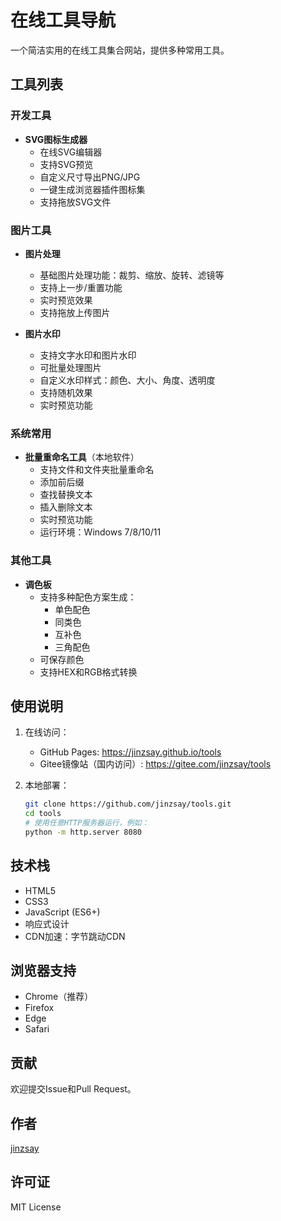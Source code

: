 # 在线工具导航

一个简洁实用的在线工具集合网站，提供多种常用工具。

## 工具列表

### 开发工具
- **SVG图标生成器**
  - 在线SVG编辑器
  - 支持SVG预览
  - 自定义尺寸导出PNG/JPG
  - 一键生成浏览器插件图标集
  - 支持拖放SVG文件

### 图片工具
- **图片处理**
  - 基础图片处理功能：裁剪、缩放、旋转、滤镜等
  - 支持上一步/重置功能
  - 实时预览效果
  - 支持拖放上传图片

- **图片水印**
  - 支持文字水印和图片水印
  - 可批量处理图片
  - 自定义水印样式：颜色、大小、角度、透明度
  - 支持随机效果
  - 实时预览功能

### 系统常用
- **批量重命名工具**（本地软件）
  - 支持文件和文件夹批量重命名
  - 添加前后缀
  - 查找替换文本
  - 插入删除文本
  - 实时预览功能
  - 运行环境：Windows 7/8/10/11

### 其他工具
- **调色板**
  - 支持多种配色方案生成：
    - 单色配色
    - 同类色
    - 互补色
    - 三角配色
  - 可保存颜色
  - 支持HEX和RGB格式转换

## 使用说明

1. 在线访问：
   - GitHub Pages: https://jinzsay.github.io/tools
   - Gitee镜像站（国内访问）: https://gitee.com/jinzsay/tools

2. 本地部署：
   ```bash
   git clone https://github.com/jinzsay/tools.git
   cd tools
   # 使用任意HTTP服务器运行，例如：
   python -m http.server 8080
   ```

## 技术栈
- HTML5
- CSS3
- JavaScript (ES6+)
- 响应式设计
- CDN加速：字节跳动CDN

## 浏览器支持
- Chrome（推荐）
- Firefox
- Edge
- Safari

## 贡献
欢迎提交Issue和Pull Request。

## 作者
[jinzsay](https://github.com/jinzsay)

## 许可证
MIT License 